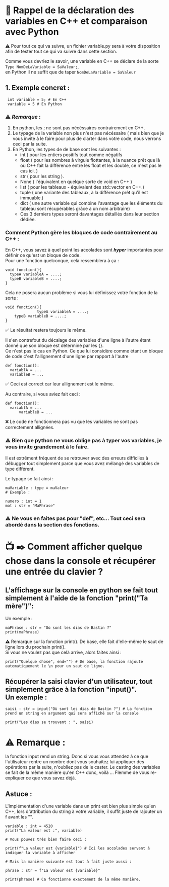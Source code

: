 # 🧠 Rappel de la déclaration des variables en C++ et comparaison avec Python

⚠️ Pour tout ce qui va suivre, un fichier variable.py sera à votre disposition afin de tester tout ce qui va suivre dans cette section.

Comme vous devriez le savoir, une variable en C++ se déclare de la sorte `Type NomDeLaVariable = SaValeur;`,<br> en Python il ne suffit que de taper `NomDeLaVariable = SaValeur`

## 1. Exemple concret :
```
 int variable = 5; # En C++
 variable = 5 # En Python
```
### ⚠️ ***Remarque*** :
 1. En python, les ; ne sont pas nécéssaires contrairement en C++.
 2. Le typage de la variable non plus n'est pas nécéssaire ( mais bien que je vous invite à le faire pour plus de clarter dans votre code, nous verrons ceci par la suite.
 3. En Python, les types de de base sont les suivantes :
    - int ( pour les entiers positifs tout comme négatifs
    - float ( pour les nombres à virgule flottantes, à la nuance prêt que là où C++ fait la différence entre les float et les double, ce n'est pas le cas ici. )
    - str ( pour les string ).
    - None ( l'équivalent en quelque sorte de void en C++ )
    - list ( pour les tableaux - équivalent des std::vector<type> en C++.)
    - tuple ( une variante des tableaux, à la différence prêt qu'il est immuable.)
    - dict ( une autre variable qui combine l'avantage que les éléments du tableau sont récupérables grâce à un nom arbitraire)
    - Ces 3 derniers types seront davantages détaillés dans leur section dédiée.

### Comment Python gère les bloques de code contrairement au C++ :
En C++, vous savez à quel point les accolades sont ***hyper*** importantes pour définir ce qu'est un bloque de code.<br>Pour une fonction quelconque, celà ressemblera à ça : 
```
void fonction(){
  typeA variableA = ....;
  typeB variableB = ....;
}
```

Cela ne posera aucun problème si vous lui définissez votre fonction de la sorte : 
``` 
void fonction(){
              typeA variableA = ....;
    typeB variableB = ....;
}
```
✅ Le résultat restera toujours le même.

Il s'en contrefout du décalage des variables d'une ligne à l'autre étant donné que son bloque est déterminé par les {}.<br>
Ce n'est pas le cas en Python. Ce que lui considère comme étant un bloque de code c'est l'allignement d'une ligne par rapport à l'autre 
``` 
def fonction():
  variablA = ...
  variableB = ...
```
✅ Ceci est correct car leur allignement est le même.

Au contraire, si vous aviez fait ceci :

``` 
def fonction():
  variablA = ...
      variableB = ...
```

❌ Le code ne fonctionnera pas vu que les variables ne sont pas correctement allignées.

### ⚠️ Bien que python ne vous oblige pas à typer vos variables, je vous invite grandement à le faire.<br>
Il est extrêment fréquent de se retrouver avec des erreurs difficiles à débugger tout simplement parce que vous avez mélangé des variables de type différent. <br>

Le typage se fait ainsi : 
``` 
maVariable : type = maValeur
# Exemple :

numero : int = 1
mot : str = "MaPhrase"

```

### ⚠️ Ne vous en faites pas pour "def", etc... Tout ceci sera abordé dans la section des fonctions.

# 📺 ✒️ Comment afficher quelque chose dans la console et récupérer une entrée du clavier ? 

## L'affichage sur la console en python se fait tout simplement à l'aide de la fonction "print("Ta mère")":<br>
Un exemple : 
```
maPhrase : str = "Où sont les dias de Bastin ?"
print(maPhrase)
```
⚠️ Remarque sur la fonction print(). De base, elle fait d'elle-même le saut de ligne lors du prochain print(). <br>
Si vous ne voulez pas que celà arrive, alors faites ainsi : 
```
print("Quelque chose", end="") # De base, la fonction rajoute automatiquement le \n pour un saut de ligne.
```

## Récupérer la saisi clavier d'un utilisateur, tout simplement grâce à la fonction "input()". <br> Un exemple :
```
saisi : str = input("Où sont les dias de Bastin ?") # La fonction prend un string en argument qui sera affiché sur la console

print("Les dias se trouvent : ", saisi)
```

# ⚠️ Remarque : 
la fonction input rend un string. Donc si vous vous attendez à ce que l'utilisateur rentre un nombre dont vous souhaitez lui appliquer des opérations par la suite, n'oubliez pas de le caster. Le casting des variables se fait de la même manière qu'en C++ donc, voilà ... Flemme de vous re-expliquer ce que vous savez déjà.


## Astuce :
L'implémentation d'une variable dans un print est bien plus simple qu'en C++, lors d'attribution du string à votre variable, il suffit juste de rajouter un f avant les "". <br>


```
variable : int = 4520
print("La valeur est :", variable)

# Vous pouvez très bien faire ceci :

print(f"La valeur est {variable}") # Ici les accolades servent à indiquer la variable à afficher

# Mais la manière suivante est tout à fait juste aussi :

phrase : str = f"La valeur est {variable}"

print(phrase) # Ca fonctionne exactement de la même manière.

```
